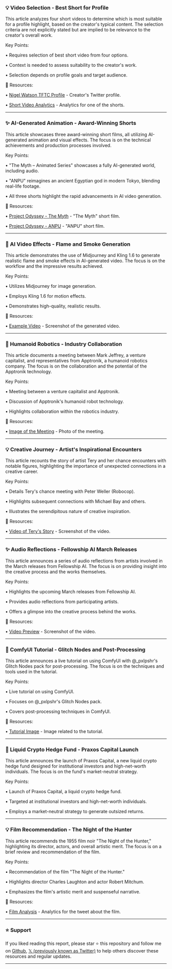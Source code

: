 ### 💡 Video Selection - Best Short for Profile

This article analyzes four short videos to determine which is most suitable for a profile highlight, based on the creator's typical content.  The selection criteria are not explicitly stated but are implied to be relevance to the creator's overall work.

Key Points:

•  Requires selection of best short video from four options.

•  Context is needed to assess suitability to the creator's work.

•  Selection depends on profile goals and target audience.


🔗 Resources:

• [Nigel Watson TFTC Profile](https://x.com/NigelWatsonTFTC) - Creator's Twitter profile.

• [Short Video Analytics](https://x.com/NigelWatsonTFTC/status/1898903434708795647/analytics) - Analytics for one of the shorts.


---
### ✨ AI-Generated Animation - Award-Winning Shorts

This article showcases three award-winning short films, all utilizing AI-generated animation and visual effects.  The focus is on the technical achievements and production processes involved.

Key Points:

•  "The Myth – Animated Series" showcases a fully AI-generated world, including audio.


•  "ANPU" reimagines an ancient Egyptian god in modern Tokyo, blending real-life footage.


•  All three shorts highlight the rapid advancements in AI video generation.


🔗 Resources:

• [Project Odyssey - The Myth](https://x.com/Project0dyssey/status/1898900145162662325) - "The Myth" short film.

• [Project Odyssey - ANPU](https://x.com/Project0dyssey/status/1898899182129385544) - "ANPU" short film.


---
### 🤖 AI Video Effects - Flame and Smoke Generation

This article demonstrates the use of Midjourney and Kling 1.6 to generate realistic flame and smoke effects in AI-generated video. The focus is on the workflow and the impressive results achieved.

Key Points:

•  Utilizes Midjourney for image generation.


•  Employs Kling 1.6 for motion effects.


•  Demonstrates high-quality, realistic results.


🔗 Resources:

• [Example Video](https://pbs.twimg.com/ext_tw_video_thumb/1898436131219181569/pu/img/b5-Yo812L4Ffz5ac.jpg) - Screenshot of the generated video.


---
### 🤖 Humanoid Robotics - Industry Collaboration

This article documents a meeting between Mark Jeffrey, a venture capitalist, and representatives from Apptronik, a humanoid robotics company.  The focus is on the collaboration and the potential of the Apptronik technology.

Key Points:

•  Meeting between a venture capitalist and Apptronik.


•  Discussion of Apptronik's humanoid robot technology.


•  Highlights collaboration within the robotics industry.



🔗 Resources:

• [Image of the Meeting](https://pbs.twimg.com/media/Glo9Xm9bAAETPOl?format=jpg&name=small) - Photo of the meeting.


---
### 💡 Creative Journey - Artist's Inspirational Encounters

This article recounts the story of artist Tery and her chance encounters with notable figures, highlighting the importance of unexpected connections in a creative career.

Key Points:

•  Details Tery's chance meeting with Peter Weller (Robocop).

•  Highlights subsequent connections with Michael Bay and others.

•  Illustrates the serendipitous nature of creative inspiration.


🔗 Resources:

• [Video of Tery's Story](https://pbs.twimg.com/amplify_video_thumb/1898213607000645632/img/eigkAFcupLFS3AUO.jpg) - Screenshot of the video.


---
### ✨ Audio Reflections - Fellowship AI March Releases

This article announces a series of audio reflections from artists involved in the March releases from Fellowship AI.  The focus is on providing insight into the creative process and the works themselves.

Key Points:

•  Highlights the upcoming March releases from Fellowship AI.

•  Provides audio reflections from participating artists.

•  Offers a glimpse into the creative process behind the works.


🔗 Resources:

• [Video Preview](https://pbs.twimg.com/amplify_video_thumb/1898797260571586560/img/hhfeL475IN_nHwTN.jpg) - Screenshot of the video.


---
### 🚀 ComfyUI Tutorial - Glitch Nodes and Post-Processing

This article announces a live tutorial on using ComfyUI with @_pxlpshr's Glitch Nodes pack for post-processing. The focus is on the techniques and tools used in the tutorial.

Key Points:

•  Live tutorial on using ComfyUI.

•  Focuses on @_pxlpshr's Glitch Nodes pack.

•  Covers post-processing techniques in ComfyUI.


🔗 Resources:

• [Tutorial Image](https://pbs.twimg.com/media/GloqhPqWMAANVNv?format=jpg&name=small) - Image related to the tutorial.


---
### 🚀 Liquid Crypto Hedge Fund - Praxos Capital Launch

This article announces the launch of Praxos Capital, a new liquid crypto hedge fund designed for institutional investors and high-net-worth individuals.  The focus is on the fund's market-neutral strategy.


Key Points:

•  Launch of Praxos Capital, a liquid crypto hedge fund.


•  Targeted at institutional investors and high-net-worth individuals.


•  Employs a market-neutral strategy to generate outsized returns.


---
### 💡 Film Recommendation - The Night of the Hunter

This article recommends the 1955 film noir "The Night of the Hunter," highlighting its director, actors, and overall artistic merit.  The focus is on a brief review and recommendation of the film.

Key Points:

•  Recommendation of the film "The Night of the Hunter."


•  Highlights director Charles Laughton and actor Robert Mitchum.


•  Emphasizes the film's artistic merit and suspenseful narrative.


🔗 Resources:

• [Film Analysis](https://x.com/aiFilmAcademy/status/1898856344288887002/analytics) - Analytics for the tweet about the film.


---

### ⭐️ Support

If you liked reading this report, please star ⭐️ this repository and follow me on [Github](https://github.com/Drix10), [𝕏 (previously known as Twitter)](https://x.com/DRIX_10_) to help others discover these resources and regular updates.

---
